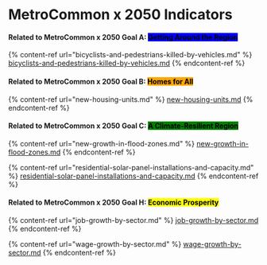 # MetroCommon x 2050 Indicators

#### Related to MetroCommon x 2050 Goal A: <mark style="background-color:blue;">Getting Around the Region</mark>

{% content-ref url="bicyclists-and-pedestrians-killed-by-vehicles.md" %}
[bicyclists-and-pedestrians-killed-by-vehicles.md](bicyclists-and-pedestrians-killed-by-vehicles.md)
{% endcontent-ref %}

#### Related to MetroCommon x 2050 Goal B: <mark style="background-color:orange;">Homes for All</mark>

{% content-ref url="new-housing-units.md" %}
[new-housing-units.md](new-housing-units.md)
{% endcontent-ref %}

#### Related to MetroCommon x 2050 Goal C: <mark style="background-color:green;">A Climate-Resilient Region</mark>&#x20;

{% content-ref url="new-growth-in-flood-zones.md" %}
[new-growth-in-flood-zones.md](new-growth-in-flood-zones.md)
{% endcontent-ref %}

{% content-ref url="residential-solar-panel-installations-and-capacity.md" %}
[residential-solar-panel-installations-and-capacity.md](residential-solar-panel-installations-and-capacity.md)
{% endcontent-ref %}

#### Related to MetroCommon x 2050 Goal H: <mark style="background-color:yellow;">Economic Prosperity</mark>

{% content-ref url="job-growth-by-sector.md" %}
[job-growth-by-sector.md](job-growth-by-sector.md)
{% endcontent-ref %}

{% content-ref url="wage-growth-by-sector.md" %}
[wage-growth-by-sector.md](wage-growth-by-sector.md)
{% endcontent-ref %}
